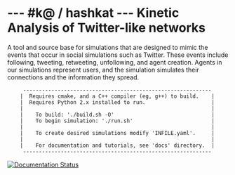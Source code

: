 --- #k@ / hashkat ---   Kinetic Analysis of Twitter-like networks
===

A tool and source base for simulations that are designed to mimic the events that occur in social simulations such as Twitter. These events include following, tweeting, retweeting, unfollowing, and agent creation. Agents in our simulations represent users, and the simulation simulates their connections and the information they spread.

         ------------------------------------------------------------
        |  Requires cmake, and a C++ compiler (eg, g++) to build.    |
        |  Requires Python 2.x installed to run.                     |
        |                                                            |
        |    To build: './build.sh -O'                               |
        |    To begin simulation: './run.sh'                         |
        |                                                            |
        |    To create desired simulations modify 'INFILE.yaml'.     |
        |                                                            |
        |    For documentation and tutorials, see 'docs' directory.  |
         ------------------------------------------------------------


[![Documentation Status](https://readthedocs.org/projects/hashkat/badge/?version=latest)](https://readthedocs.org/projects/hashkat/?badge=latest)
